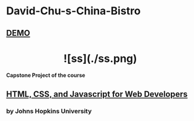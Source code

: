 # David-Chu-s-China-Bistro

## [DEMO](https://cenacrharsh.github.io/David-Chu-s-China-Bistro/)

<h1 align=center>![ss](./ss.png)</h1>

#### Capstone Project of the course 

## [HTML, CSS, and Javascript for Web Developers](https://www.coursera.org/learn/html-css-javascript-for-web-developers?)
### by Johns Hopkins University
